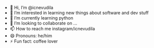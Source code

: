 - 👋 Hi, I’m @icnevudila
- 👀 I’m interested in learning new things about software and dev stuff
- 🌱 I’m currently learning python
- 💞️ I’m looking to collaborate on ...
- 📫 How to reach me instagram/icnevudila
- 😄 Pronouns: he/him
- ⚡ Fun fact: coffee lover

<!---
icnevudila/icnevudila is a ✨ special ✨ repository because its `README.md` (this file) appears on your GitHub profile.
You can click the Preview link to take a look at your changes.
--->
